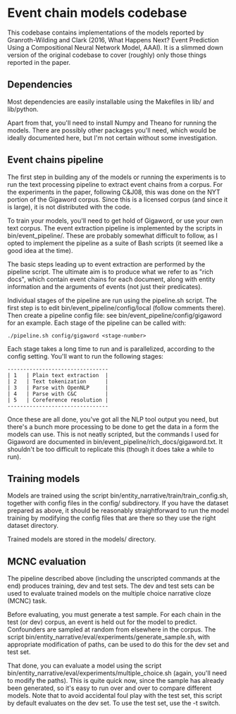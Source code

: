 Event chain models codebase
===========================
This codebase contains implementations of the models reported by Granroth-Wilding and Clark (2016, What Happens Next? 
Event Prediction Using a Compositional Neural Network Model, AAAI). It is a slimmed down version of the original 
codebase to cover (roughly) only those things reported in the paper.

Dependencies
------------
Most dependencies are easily installable using the Makefiles in lib/ and lib/python. 

Apart from that, you'll need to install Numpy and Theano for running the models. There are possibly other packages 
you'll need, which would be ideally documented here, but I'm not certain without some investigation.

Event chains pipeline
---------------------
The first step in building any of the models or running the experiments is to run the text processing pipeline to 
extract event chains from a corpus. For the experiments in the paper, following C&J08, this was done on the NYT 
portion of the Gigaword corpus. Since this is a licensed corpus (and since it is large), it is not distributed with 
the code.

To train your models, you'll need to get hold of Gigaword, or use your own text corpus. The event extraction pipeline 
is implemented by the scripts in bin/event_pipeline/. These are probably somewhat difficult to follow, as I opted 
to implement the pipeline as a suite of Bash scripts (it seemed like a good idea at the time).

The basic steps leading up to event extraction are performed by the pipeline script. The ultimate aim is to produce 
what we refer to as "rich docs", which contain event chains for each document, along with entity information and 
the arguments of events (not just their predicates).

Individual stages of the pipeline are run using the pipeline.sh script. The first step is to edit 
bin/event_pipeline/config/local (follow comments there). Then create a pipeline config file: see 
bin/event_pipeline/config/gigaword for an example. Each stage of the pipeline can be called with:

    ./pipeline.sh config/gigaword <stage-number>

Each stage takes a long time to run and is parallelized, according to the config setting. You'll want to run the 
following stages:

    --------------------------------
    | 1   | Plain text extraction  |
    | 2   | Text tokenization      |
    | 3   | Parse with OpenNLP     |
    | 4   | Parse with C&C         |
    | 5   | Coreference resolution |
    --------------------------------

Once these are all done, you've got all the NLP tool output you need, but there's a bunch more processing to be done 
to get the data in a form the models can use. This is not neatly scripted, but the commands I used for Gigaword are 
documented in bin/event_pipeline/rich_docs/gigaword.txt. It shouldn't be too difficult to replicate this (though it 
does take a while to run).

Training models
---------------
Models are trained using the script bin/entity_narrative/train/train_config.sh, together with config files in the 
config/ subdirectory. If you have the dataset prepared as above, it should be reasonably straightforward to run the 
model training by modifying the config files that are there so they use the right dataset directory.

Trained models are stored in the models/ directory.

MCNC evaluation
---------------
The pipeline described above (including the unscripted commands at the end) produces training, dev and test sets. The 
dev and test sets can be used to evaluate trained models on the multiple choice narrative cloze (MCNC) task. 

Before evaluating, you must generate a test sample. For each chain in the test (or dev) corpus, an event is held out 
for the model to predict. Confounders are sampled at random from elsewhere in the corpus. The script 
bin/entity_narrative/eval/experiments/generate_sample.sh, with appropriate modification of paths, can be used to 
do this for the dev set and test set.

That done, you can evaluate a model using the script bin/entity_narrative/eval/experiments/multiple_choice.sh (again, 
you'll need to modify the paths). This is quite quick now, since the sample has already been generated, so it's easy 
to run over and over to compare different models. Note that to avoid accidental foul play with the test set, this 
script by default evaluates on the dev set. To use the test set, use the -t switch. 
